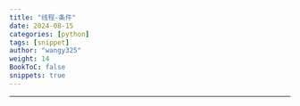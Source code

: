 ```yaml
---
title: "线程-条件"
date: 2024-08-15
categories: [python]
tags: [snippet]
author: "wangy325"
weight: 14
BookToC: false
snippets: true
---
```


---
